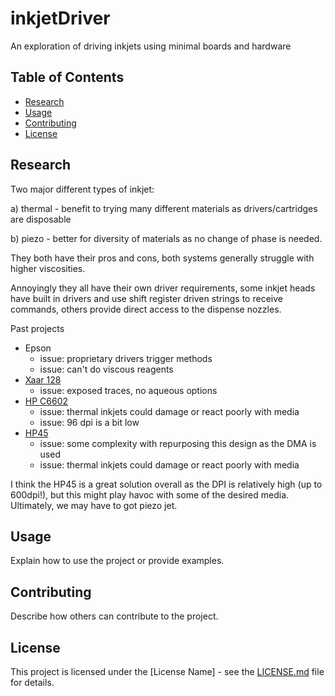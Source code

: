 # inkjetDriver

An exploration of driving inkjets using minimal boards and hardware

## Table of Contents

- [Research](#research)
- [Usage](#usage)
- [Contributing](#contributing)
- [License](#license)

## Research

Two major different types of inkjet:

a) thermal - benefit to trying many different materials as drivers/cartridges are disposable

b) piezo - better for diversity of materials as no change of phase is needed.

They both have their pros and cons, both systems generally struggle with higher viscosities.

Annoyingly they all have their own driver requirements, some inkjet heads have built in drivers and use shift register driven strings to receive commands, others provide direct access to the dispense nozzles.

Past projects
- Epson
    - issue: proprietary drivers trigger methods
    - issue: can't do viscous reagents
- [Xaar 128](https://github.com/gkyle/xaar128?tab=readme-ov-file)
    - issue: exposed traces, no aqueous options
- [HP C6602](https://github.com/NicholasCLewis/InkShield)
    - issue: thermal inkjets could damage or react poorly with media
    - issue: 96 dpi is a bit low
- [HP45](https://ytec3d.com/hp45-controller-v4/)
    - issue: some complexity with repurposing this design as the DMA is used
    - issue: thermal inkjets could damage or react poorly with media

I think the HP45 is a great solution overall as the DPI is relatively high (up to 600dpi!), but this might play havoc with some of the desired media. Ultimately, we may have to got piezo jet.
## Usage

Explain how to use the project or provide examples.

## Contributing

Describe how others can contribute to the project.

## License

This project is licensed under the [License Name] - see the [LICENSE.md](LICENSE.md) file for details.